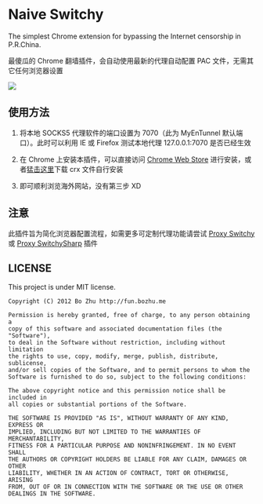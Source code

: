 # Naive Switchy
The simplest Chrome extension for bypassing the Internet censorship in P.R.China.

最傻瓜的 Chrome 翻墙插件，会自动使用最新的代理自动配置 PAC 文件，无需其它任何浏览器设置

![](http://i.imgur.com/onYjG.jpg)


## 使用方法

1. 将本地 SOCKS5 代理软件的端口设置为 7070（此为 MyEnTunnel 默认端口）。此时可以利用 IE 或 Firefox 测试本地代理 127.0.0.1:7070 是否已经生效

2. 在 Chrome 上安装本插件，可以直接访问 [Chrome Web Store](https://chrome.google.com/webstore/detail/dhbppccihanpobkkheolfikgkigfgflh) 进行安装，或者[猛击这里](https://clients2.google.com/service/update2/crx?response=redirect&x=id%3Ddhbppccihanpobkkheolfikgkigfgflh%26uc)下载 crx 文件自行安装

3. 即可顺利浏览海外网站，没有第三步 XD

## 注意

此插件旨为简化浏览器配置流程，如需更多可定制代理功能请尝试 [Proxy Switchy](https://chrome.google.com/webstore/detail/caehdcpeofiiigpdhbabniblemipncjj) 或 [Proxy SwitchySharp](https://chrome.google.com/webstore/detail/dpplabbmogkhghncfbfdeeokoefdjegm) 插件

## LICENSE

This project is under MIT license.

    Copyright (C) 2012 Bo Zhu http://fun.bozhu.me

    Permission is hereby granted, free of charge, to any person obtaining a
    copy of this software and associated documentation files (the "Software"),
    to deal in the Software without restriction, including without limitation
    the rights to use, copy, modify, merge, publish, distribute, sublicense,
    and/or sell copies of the Software, and to permit persons to whom the
    Software is furnished to do so, subject to the following conditions:

    The above copyright notice and this permission notice shall be included in
    all copies or substantial portions of the Software.

    THE SOFTWARE IS PROVIDED "AS IS", WITHOUT WARRANTY OF ANY KIND, EXPRESS OR
    IMPLIED, INCLUDING BUT NOT LIMITED TO THE WARRANTIES OF MERCHANTABILITY,
    FITNESS FOR A PARTICULAR PURPOSE AND NONINFRINGEMENT. IN NO EVENT SHALL
    THE AUTHORS OR COPYRIGHT HOLDERS BE LIABLE FOR ANY CLAIM, DAMAGES OR OTHER
    LIABILITY, WHETHER IN AN ACTION OF CONTRACT, TORT OR OTHERWISE, ARISING
    FROM, OUT OF OR IN CONNECTION WITH THE SOFTWARE OR THE USE OR OTHER
    DEALINGS IN THE SOFTWARE.
